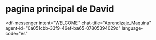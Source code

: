 # pagina principal de David

<script src="https://www.gstatic.com/dialogflow-console/fast/messenger/bootstrap.js?v=1"></script>
<df-messenger
  intent="WELCOME"
  chat-title="Aprendizaje_Maquina"
  agent-id="0a051cbb-33f9-46ef-ba65-07805394029d"
  language-code="es"
></df-messenger>


